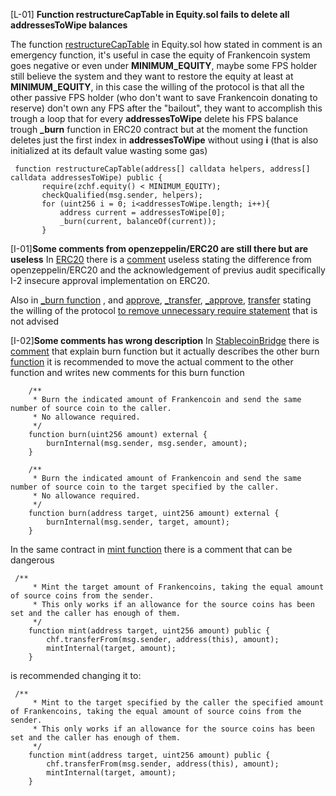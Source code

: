 [L-01] **Function restructureCapTable in Equity.sol fails to delete all addressesToWipe balances**

The function [restructureCapTable](https://github.com/code-423n4/2023-04-frankencoin/blob/1022cb106919fba963a89205d3b90bf62543f68f/contracts/Equity.sol#L303-L316) in Equity.sol how stated in comment is an emergency function, it's useful in case the equity of Frankencoin system goes negative or even under **MINIMUM_EQUITY**, maybe some FPS holder still believe the system and they want to restore the equity at least at **MINIMUM_EQUITY**, in this case the willing of the protocol is that all the other passive FPS holder (who don't want to save Frankencoin donating to reserve) don't own any FPS after the "bailout", they want to accomplish this trough a loop that for every **addressesToWipe** delete his FPS balance trough **_burn** function in ERC20 contract but at the moment the function deletes just the first index in **addressesToWipe** without using **i** (that is also initialized at its default value wasting some gas)
 ```solidity
  function restructureCapTable(address[] calldata helpers, address[] calldata addressesToWipe) public {
        require(zchf.equity() < MINIMUM_EQUITY);
        checkQualified(msg.sender, helpers);
        for (uint256 i = 0; i<addressesToWipe.length; i++){
            address current = addressesToWipe[0];
            _burn(current, balanceOf(current));
        }
```
[I-01]**Some comments from openzeppelin/ERC20 are still there but are useless**
In [ERC20](https://github.com/code-423n4/2023-04-frankencoin/blob/main/contracts/ERC20.sol) there is a [comment](https://github.com/code-423n4/2023-04-frankencoin/blob/1022cb106919fba963a89205d3b90bf62543f68f/contracts/ERC20.sol#L36-L39) useless stating the difference from openzeppelin/ERC20  and the acknowledgement of previus audit specifically I-2 insecure approval implementation on ERC20.

Also in [_burn function](https://github.com/code-423n4/2023-04-frankencoin/blob/1022cb106919fba963a89205d3b90bf62543f68f/contracts/ERC20.sol#L195-L199) , and [approve](https://github.com/code-423n4/2023-04-frankencoin/blob/1022cb106919fba963a89205d3b90bf62543f68f/contracts/ERC20.sol#L102-L107), [_transfer](https://github.com/code-423n4/2023-04-frankencoin/blob/1022cb106919fba963a89205d3b90bf62543f68f/contracts/ERC20.sol#L147), [_approve](https://github.com/code-423n4/2023-04-frankencoin/blob/1022cb106919fba963a89205d3b90bf62543f68f/contracts/ERC20.sol#L216-L220), [transfer](https://github.com/code-423n4/2023-04-frankencoin/blob/1022cb106919fba963a89205d3b90bf62543f68f/contracts/ERC20.sol#L80-L84) stating the willing of the protocol [to remove unnecessary require statement](https://github.com/code-423n4/2023-04-frankencoin/blob/1022cb106919fba963a89205d3b90bf62543f68f/contracts/ERC20.sol#L6) that is not advised

[I-02]**Some comments has wrong description**
In [StablecoinBridge](https://github.com/code-423n4/2023-04-frankencoin/blob/main/contracts/StablecoinBridge.sol)
there is [comment](https://github.com/code-423n4/2023-04-frankencoin/blob/1022cb106919fba963a89205d3b90bf62543f68f/contracts/StablecoinBridge.sol#L59-L62) that explain burn function but it actually describes the other burn [function](https://github.com/code-423n4/2023-04-frankencoin/blob/1022cb106919fba963a89205d3b90bf62543f68f/contracts/StablecoinBridge.sol#L55-L57) it is recommended to move the actual comment to the other function and writes new comments for this burn function
```solidity
    /**
     * Burn the indicated amount of Frankencoin and send the same number of source coin to the caller.
     * No allowance required.
     */
    function burn(uint256 amount) external {
        burnInternal(msg.sender, msg.sender, amount);
    }

    /**
     * Burn the indicated amount of Frankencoin and send the same number of source coin to the target specified by the caller.
     * No allowance required.
     */
    function burn(address target, uint256 amount) external {
        burnInternal(msg.sender, target, amount);
    }
```
In the same contract in [mint function](https://github.com/code-423n4/2023-04-frankencoin/blob/1022cb106919fba963a89205d3b90bf62543f68f/contracts/StablecoinBridge.sol#L40-L47) there is a comment that can be dangerous 
```solidity
 /**
     * Mint the target amount of Frankencoins, taking the equal amount of source coins from the sender.
     * This only works if an allowance for the source coins has been set and the caller has enough of them.
     */
    function mint(address target, uint256 amount) public {
        chf.transferFrom(msg.sender, address(this), amount);
        mintInternal(target, amount);
    }
```
is recommended changing it to:

```solidity
 /**
     * Mint to the target specified by the caller the specified amount of Frankencoins, taking the equal amount of source coins from the sender.
     * This only works if an allowance for the source coins has been set and the caller has enough of them.
     */
    function mint(address target, uint256 amount) public {
        chf.transferFrom(msg.sender, address(this), amount);
        mintInternal(target, amount);
    }
```



